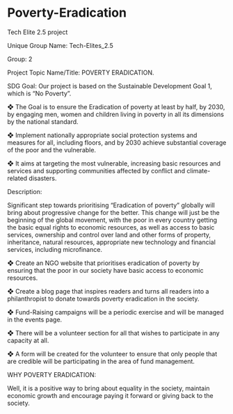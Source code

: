 # Poverty-Eradication


Tech Elite 2.5 project

Unique Group Name: Tech-Elites_2.5

Group: 2

Project Topic Name/Title: POVERTY ERADICATION.


SDG Goal: Our project is based on the Sustainable Development Goal 1, which
is “No Poverty”.

❖ The Goal is to ensure the Eradication of poverty at least by half, by 2030, by engaging men, women and children living in poverty in all its dimensions by the national standard.

❖ Implement nationally appropriate social protection systems and measures for all, including floors, and by 2030 achieve substantial coverage of the poor and the vulnerable.

❖ It aims at targeting the most vulnerable, increasing basic resources and services and supporting communities affected by conflict and climate-related disasters.


Description:

Significant step towards prioritising “Eradication of poverty” globally will bring about progressive change for the better. This change will just be the beginning of the global movement, with the poor in every country getting the basic equal rights to economic resources, as well as access to basic services, ownership and control over land and other forms of property, inheritance, natural resources, appropriate new technology and financial services, including microfinance.

❖ Create an NGO website that prioritises eradication of poverty by ensuring that the poor in our society have basic access to economic resources.

❖ Create a blog page that inspires readers and turns all readers into a philanthropist to donate towards poverty eradication in the society.

❖ Fund-Raising campaigns will be a periodic exercise and will be managed in the events page.

❖ There will be a volunteer section for all that wishes to participate in any capacity at all.

❖ A form will be created for the volunteer to ensure that only people that are credible will be participating in the area of fund management.

WHY POVERTY ERADICATION:

Well, it is a positive way to bring about equality in the society, maintain economic growth and encourage paying it forward or giving back to the society.
